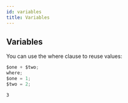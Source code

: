 ```yaml
---
id: variables
title: Variables
---
```


## Variables

You can use the where clause to reuse values:

```javascript
$one + $two;
where;
$one = 1;
$two = 2;
```

```
3
```
